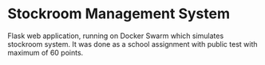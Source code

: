 # Stockroom Management System
Flask web application, running on Docker Swarm which simulates stockroom system.
It was done as a school assignment with public test with maximum of 60 points.
